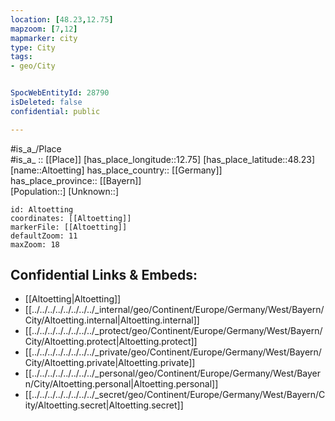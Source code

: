 ```yaml
---
location: [48.23,12.75] 
mapzoom: [7,12] 
mapmarker: city 
type: City
tags:
- geo/City


SpocWebEntityId: 28790
isDeleted: false
confidential: public

---
```

#is_a_/Place  
#is_a_ :: [[Place]] 
[has_place_longitude::12.75] 
[has_place_latitude::48.23] 
[name::Altoetting] 
has_place_country:: [[Germany]]  
has_place_province:: [[Bayern]]  
[Population::] 
[Unknown::] 


```leaflet
id: Altoetting
coordinates: [[Altoetting]] 
markerFile: [[Altoetting]] 
defaultZoom: 11 
maxZoom: 18
```


## Confidential Links & Embeds: 
- [[Altoetting|Altoetting]]  
- [[../../../../../../../../_internal/geo/Continent/Europe/Germany/West/Bayern/City/Altoetting.internal|Altoetting.internal]] 
- [[../../../../../../../../_protect/geo/Continent/Europe/Germany/West/Bayern/City/Altoetting.protect|Altoetting.protect]] 
- [[../../../../../../../../_private/geo/Continent/Europe/Germany/West/Bayern/City/Altoetting.private|Altoetting.private]] 
- [[../../../../../../../../_personal/geo/Continent/Europe/Germany/West/Bayern/City/Altoetting.personal|Altoetting.personal]] 
- [[../../../../../../../../_secret/geo/Continent/Europe/Germany/West/Bayern/City/Altoetting.secret|Altoetting.secret]] 
